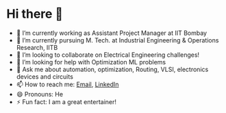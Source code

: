 # Hi there 👋

<!--
**Eyantra698Sumanto/Eyantra698Sumanto** is a ✨ _special_ ✨ repository because its `README.md` (this file) appears on your GitHub profile.

Here are some ideas to get you started:-->
- 🔭 I’m currently working as Assistant Project Manager at IIT Bombay
 - 🌱 I’m currently pursuing M. Tech. at Industrial Engineering & Operations Research, IITB
 - 👯 I’m looking to collaborate on Electrical Engineering challenges!
 - 🤔 I’m looking for help with Optimization ML problems
 - 💬 Ask me about automation, optimization, Routing, VLSI, electronics devices and circuits
 - 📫 How to reach me: [Email](jeetsumanto123@gmail.com), [LinkedIn](https://www.linkedin.com/in/sumanto-kar-0424391a9)
 - 😄 Pronouns: He
 - ⚡ Fun fact: I am a great entertainer!

